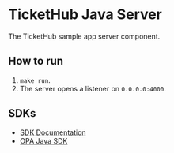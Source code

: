 # TicketHub Java Server

The TicketHub sample app server component.

## How to run

1. `make run`.
2. The server opens a listener on `0.0.0.0:4000`.

## SDKs

* [SDK Documentation](https://docs.styra.com/sdk)
* [OPA Java SDK](https://github.com/StyraInc/opa-java)
